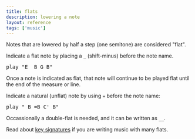 ```yaml
---
title: flats
description: lowering a note
layout: reference
tags: ['music']
---
```


Notes that are lowered by half a step (one semitone) are
considered "flat".

Indicate a flat note by placing a <code>_</code> (shift-minus) before the
note name.

<pre class="jumbo">
play "E <span data-dfnup="makes subsequent Bs flat">_</span>B G <span data-dfn="still flat">B</span>"
</pre>

Once a note is indicated as flat, that note will continue
to be played flat until the end of the measure or line.

Indicate a natural (unflat) note by using <code>=</code>
before the note name:

<pre class="jumbo">
play "<span data-dfnup="flat">_</span>B <span data-dfnup="natural">=</span>B C' <span data-dfn="still natural">B</span>"
</pre>

Occassionally a double-flat is needed, and it can be written as `__`.

Read about <a href="key.html">key signatures</a> if you are writing
music with many flats.
